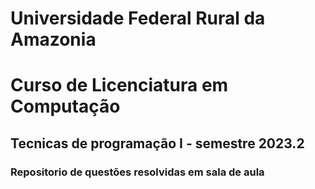 # Universidade Federal Rural da Amazonia
# Curso de Licenciatura em Computação
## Tecnicas de programação I - semestre 2023.2
### Repositorio de questões resolvidas em sala de aula

